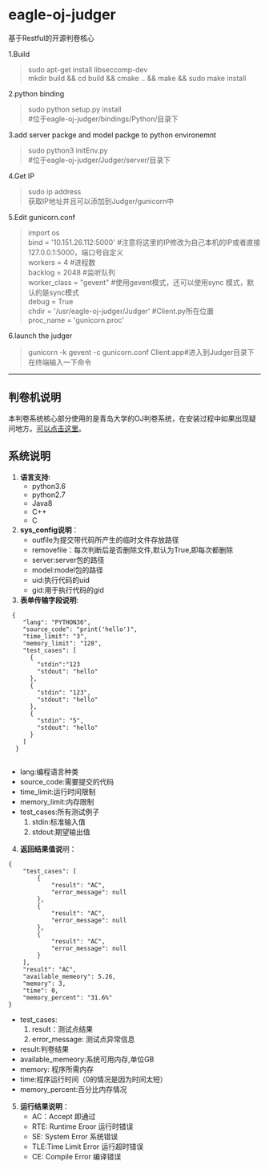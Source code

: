 ﻿# eagle-oj-judger
基于Restful的开源判卷核心

1.Build
> sudo apt-get install libseccomp-dev  
mkdir build && cd build && cmake .. && make && sudo make install

2.python binding
> sudo python setup.py install  
> #位于eagle-oj-judger/bindings/Python/目录下

3.add server packge and model packge to python environemnt
> sudo python3 initEnv.py   
#位于eagle-oj-judger/Judger/server/目录下

4.Get IP
> sudo ip address  
> 获取IP地址并且可以添加到Judger/gunicorn中

5.Edit gunicorn.conf

> import os  
bind = '10.151.26.112:5000'  #注意将这里的IP修改为自己本机的IP或者直接127.0.0.1:5000，端口号自定义  
workers = 4     #进程数  
backlog = 2048      #监听队列  
worker_class = "gevent"     #使用gevent模式，还可以使用sync 模式，默认的是sync模式  
debug = True  
chdir = '/usr/eagle-oj-judger/Judger' #Client.py所在位置  
proc_name = 'gunicorn.proc'

6.launch the judger
> gunicorn -k gevent -c gunicorn.conf Client:app#进入到Judger目录下在终端输入一下命令


---
## 判卷机说明

本判卷系统核心部分使用的是青岛大学的OJ判卷系统，在安装过程中如果出现疑问地方。[可以点击这里](http://docs.onlinejudge.me/#/judger/api)。

## 系统说明
1. **语言支持**:
    - python3.6
    - python2.7
    - Java8
    - C++
    - C
2. **sys_config说明**：
	-  outfile为提交带代码所产生的临时文件存放路径
	-  removefile：每次判断后是否删除文件,默认为True,即每次都删除
	-  server:server包的路径
	-  model:model包的路径
	-  uid:执行代码的uid
	-  gid:用于执行代码的gid
3.  **表单传输字段说明**:

```
 {
    "lang": "PYTHON36",  
    "source_code": "print('hello')",  
    "time_limit": "3",  
    "memory_limit": "128",  
    "test_cases": [  
      {  
        "stdin":"123  
        "stdout": "hello"  
      },  
      {
        "stdin": "123",  
        "stdout": "hello"  
      },  
      {   
        "stdin": "5",  
        "stdout": "hello"  
      }  
    ]  
  }
  
```

  - lang:编程语言种类
  - source_code:需要提交的代码
  - time_limit:运行时间限制
  - memory_limit:内存限制
  - test_cases:所有测试例子
      1. stdin:标准输入值
      2. stdout:期望输出值

4. **返回结果值说**明：
```
{  
    "test_cases": [  
        {  
            "result": "AC",  
            "error_message": null  
        },  
        {  
            "result": "AC",  
            "error_message": null  
        },
        {  
            "result": "AC",  
            "error_message": null  
        }  
    ],  
    "result": "AC",  
    "available_memeory": 5.26,  
    "memory": 3,  
    "time": 0,  
    "memory_percent": "31.6%"  
}

```

 -  test_cases:
	1. result：测试点结果
	2. error_message: 测试点异常信息
 - result:判卷结果
 - available_memeory:系统可用内存,单位GB
 - memory: 程序所需内存
 - time:程序运行时间（0的情况是因为时间太短）
 - memory_percent:百分比内存情况

5. **运行结果说明**：
    - AC：Accept 即通过
    - RTE: Runtime Eroor 运行时错误
    - SE: System Error 系统错误
    - TLE:Time Limit Error 运行超时错误
    - CE: Compile Error 编译错误
